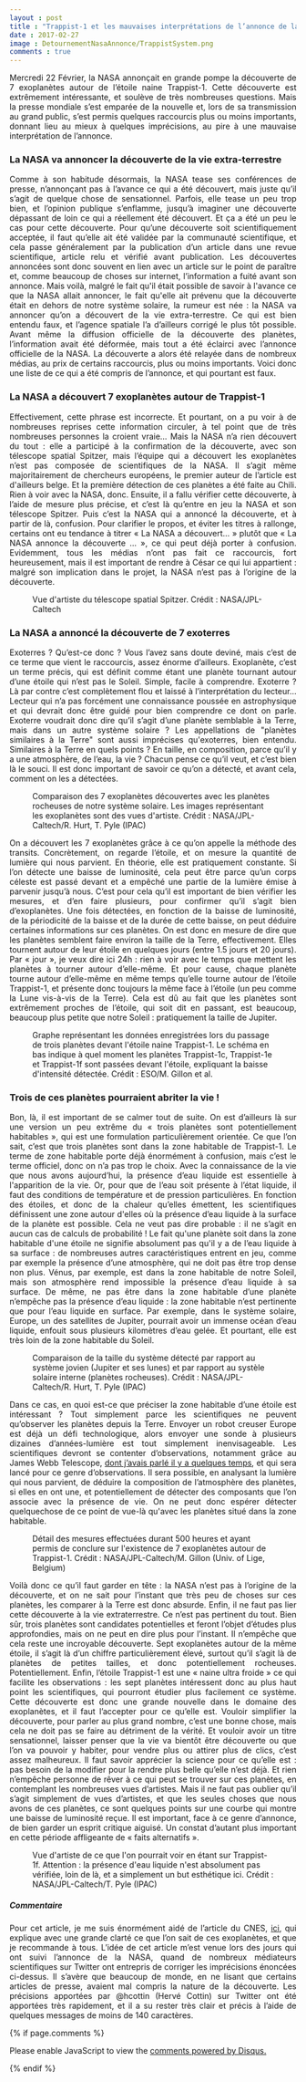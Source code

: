 ```yaml
---
layout : post
title : "Trappist-1 et les mauvaises interprétations de l’annonce de la NASA"
date : 2017-02-27
image : DetournementNasaAnnonce/TrappistSystem.png
comments : true
---
```


<p class="intro" style="text-align: justify;"><span class="dropcap">M</span>ercredi 22 Février, la NASA annonçait en grande pompe la découverte de 7 exoplanètes autour de l’étoile naine Trappist-1. Cette découverte est extrêmement intéressante, et soulève de très nombreuses questions. Mais la presse mondiale s’est emparée de la nouvelle et, lors de sa transmission au grand public, s’est permis quelques raccourcis plus ou moins importants, donnant lieu au mieux à quelques imprécisions, au pire à une mauvaise interprétation de l’annonce.</p>

### La NASA va annoncer la découverte de la vie extra-terrestre

<p style="text-align: justify;">Comme à son habitude désormais, la NASA tease ses conférences de presse, n’annonçant pas à l’avance ce qui a été découvert, mais juste qu’il s’agit de quelque chose de sensationnel. Parfois, elle tease un peu trop bien, et l’opinion publique s’enflamme, jusqu’à imaginer une découverte dépassant de loin ce qui a réellement été découvert. Et ça a été un peu le cas pour cette découverte. Pour qu’une découverte soit scientifiquement acceptée, il faut qu’elle ait été validée par la communauté scientifique, et cela passe généralement par la publication d’un article dans une revue scientifique, article relu et vérifié avant publication. Les découvertes annoncées sont donc souvent en lien avec un article sur le point de paraître et, comme beaucoup de choses sur internet, l’information a fuité avant son annonce. Mais voilà, malgré le fait qu'il était possible de savoir à l'avance ce que la NASA allait annoncer, le fait qu'elle ait prévenu que la découverte était en dehors de notre système solaire, la rumeur est née : la NASA va annoncer qu’on a découvert de la vie extra-terrestre. Ce qui est bien entendu faux, et l’agence spatiale l’a d’ailleurs corrigé le plus tôt possible. Avant même la diffusion officielle de la découverte des planètes, l’information avait été déformée, mais tout a été éclairci avec l’annonce officielle de la NASA. La découverte a alors été relayée dans de nombreux médias, au prix de certains raccourcis, plus ou moins importants. Voici donc une liste de ce qui a été compris de l’annonce, et qui pourtant est faux.</p>

### La NASA a découvert 7 exoplanètes autour de Trappist-1

<p style="text-align: justify;">Effectivement, cette phrase est incorrecte. Et pourtant, on a pu voir à de nombreuses reprises cette information circuler, à tel point que de très nombreuses personnes la croient vraie… Mais la NASA n’a rien découvert du tout : elle a participé à la confirmation de la découverte, avec son télescope spatial Spitzer, mais l’équipe qui a découvert les exoplanètes n’est pas composée de scientifiques de la NASA. Il s’agit même majoritairement de chercheurs européens, le premier auteur de l’article est d'ailleurs belge. Et la première détection de ces planètes a été faite au Chili. Rien à voir avec la NASA, donc. Ensuite, il a fallu vérifier cette découverte, à l’aide de mesure plus précise, et c’est là qu’entre en jeu la NASA et son télescope Spitzer. Puis c’est la NASA qui a annoncé la découverte, et à partir de là, confusion. Pour clarifier le propos, et éviter les titres à rallonge, certains ont eu tendance à titrer « La NASA a découvert… » plutôt que « La NASA annonce la découverte … », ce qui peut déjà porter à confusion. Evidemment, tous les médias n’ont pas fait ce raccourcis, fort heureusement, mais il est important de rendre à César ce qui lui appartient : malgré son implication dans le projet, la NASA n’est pas à l’origine de la découverte.</p>

<figure>
	<img src="{{ '/assets/img/DetournementNasaAnnonce/Spitzer.jpg' | prepend: site.baseurl }}" alt=""> 
	<figcaption>Vue d'artiste du télescope spatial Spitzer. Crédit : NASA/JPL-Caltech</figcaption>
</figure>

### La NASA a annoncé la découverte de 7 exoterres

<p style="text-align: justify;">Exoterres ? Qu’est-ce donc ? Vous l’avez sans doute deviné, mais c’est de ce terme que vient le raccourcis, assez énorme d’ailleurs. Exoplanète, c’est un terme précis, qui est définit comme étant une planète tournant autour d’une étoile qui n’est pas le Soleil. Simple, facile à comprendre. Exoterre ? Là par contre c’est complètement flou et laissé à l’interprétation du lecteur… Lecteur qui n’a pas forcément une connaissance poussée en astrophysique et qui devrait donc être guidé pour bien comprendre ce dont on parle. Exoterre voudrait donc dire qu’il s’agit d’une planète semblable à la Terre, mais dans un autre système solaire ? Les appellations de "planètes similaires à la Terre" sont aussi imprécises qu'exoterres, bien entendu. Similaires à la Terre en quels points ? En taille, en composition, parce qu’il y a une atmosphère, de l’eau, la vie ? Chacun pense ce qu’il veut, et c’est bien là le souci. Il est donc important de savoir ce qu’on a détecté, et avant cela, comment on les a détectées.</p>

<figure>
	<img src="{{ '/assets/img/DetournementNasaAnnonce/SolarSystemTrappistSystem.jpg' | prepend: site.baseurl }}" alt=""> 
	<figcaption>Comparaison des 7 exoplanètes découvertes avec les planètes rocheuses de notre système solaire. Les images représentant les exoplanètes sont des vues d'artiste. Crédit : NASA/JPL-Caltech/R. Hurt, T. Pyle (IPAC)</figcaption>
</figure>

<p style="text-align: justify;">On a découvert les 7 exoplanètes grâce à ce qu’on appelle la méthode des transits. Concrètement, on regarde l’étoile, et on mesure la quantité de lumière qui nous parvient. En théorie, elle est pratiquement constante. Si l’on détecte une baisse de luminosité, cela peut être parce qu’un corps céleste est passé devant et a empêché une partie de la lumière émise à parvenir jusqu’à nous. C’est pour cela qu’il est important de bien vérifier les mesures, et d’en faire plusieurs, pour confirmer qu’il s’agit bien d’exoplanètes. Une fois détectées, en fonction de la baisse de luminosité, de la périodicité de la baisse et de la durée de cette baisse, on peut déduire certaines informations sur ces planètes. On est donc en mesure de dire que les planètes semblent faire environ la taille de la Terre, effectivement. Elles tournent autour de leur étoile en quelques jours (entre 1.5 jours et 20 jours). Par « jour », je veux dire ici 24h : rien à voir avec le temps que mettent les planètes à tourner autour d’elle-même. Et pour cause, chaque planète tourne autour d’elle-même en même temps qu’elle tourne autour de l’étoile Trappist-1, et présente donc toujours la même face à l’étoile (un peu comme la Lune vis-à-vis de la Terre). Cela est dû au fait que les planètes sont extrêmement proches de l’étoile, qui soit dit en passant, est beaucoup, beaucoup plus petite que notre Soleil : pratiquement la taille de Jupiter.</p>

<figure>
	<img src="{{ '/assets/img/DetournementNasaAnnonce/TrappistDetection.jpg' | prepend: site.baseurl }}" alt=""> 
	<figcaption>Graphe représentant les données enregistrées lors du passage de trois planètes devant l'étoile naine Trappist-1. Le schéma en bas indique à quel moment les planètes Trappist-1c, Trappist-1e et Trappist-1f sont passées devant l'étoile, expliquant la baisse d'intensité détectée. Crédit : ESO/M. Gillon et al.</figcaption>
</figure>

### Trois de ces planètes pourraient abriter la vie !

<p style="text-align: justify;">Bon, là, il est important de se calmer tout de suite. On est d’ailleurs là sur une version un peu extrême du « trois planètes sont potentiellement habitables », qui est une formulation particulièrement orientée. Ce que l’on sait, c’est que trois planètes sont dans la zone habitable de Trappist-1. Le terme de zone habitable porte déjà énormément à confusion, mais c’est le terme officiel, donc on n’a pas trop le choix. Avec la connaissance de la vie que nous avons aujourd’hui, la présence d’eau liquide est essentielle à l'apparition de la vie. Or, pour que de l’eau soit présente à l’état liquide, il faut des conditions de température et de pression particulières. En fonction des étoiles, et donc de la chaleur qu’elles émettent, les scientifiques définissent une zone autour d'elles où la présence d’eau liquide à la surface de la planète est possible. Cela ne veut pas dire probable : il ne s’agit en aucun cas de calculs de probabilité ! Le fait qu'une planète soit dans la zone habitable d'une étoile ne signifie absolument pas qu'il y a de l’eau liquide à sa surface : de nombreuses autres caractéristiques entrent en jeu, comme par exemple la présence d’une atmosphère, qui ne doit pas être trop dense non plus. Vénus, par exemple, est dans la zone habitable de notre Soleil, mais son atmosphère rend impossible la présence d’eau liquide à sa surface. De même, ne pas être dans la zone habitable d’une planète n’empêche pas la présence d’eau liquide : la zone habitable n’est pertinente que pour l’eau liquide en surface. Par exemple, dans le système solaire, Europe, un des satellites de Jupiter, pourrait avoir un immense océan d’eau liquide, enfouit sous plusieurs kilomètres d’eau gelée. Et pourtant, elle est très loin de la zone habitable du Soleil.</p>

<figure>
	<img src="{{ '/assets/img/DetournementNasaAnnonce/TrappistSize.jpg' | prepend: site.baseurl }}" alt=""> 
	<figcaption>Comparaison de la taille du système détecté par rapport au système jovien (Jupiter et ses lunes) et par rapport au systèle solaire interne (planètes rocheuses). Crédit : NASA/JPL-Caltech/R. Hurt, T. Pyle (IPAC)</figcaption>
</figure>

<p style="text-align: justify;">Dans ce cas, en quoi est-ce que préciser la zone habitable d’une étoile est intéressant ? Tout simplement parce les scientifiques ne peuvent qu’observer les planètes depuis la Terre. Envoyer un robot creuser Europe est déjà un défi technologique, alors envoyer une sonde à plusieurs dizaines d’années-lumière est tout simplement inenvisageable. Les scientifiques devront se contenter d’observations, notamment grâce au James Webb Telescope, <a href="http://www.charlesgabouleaud.fr/blog/James-Webb-futur-observation-spatiale/">dont j’avais parlé il y a quelques temps</a>, et qui sera lancé pour ce genre d’observations. Il sera possible, en analysant la lumière qui nous parvient, de déduire la composition de l’atmosphère des planètes, si elles en ont une, et potentiellement de détecter des composants que l’on associe avec la présence de vie. On ne peut donc espérer détecter quelquechose de ce point de vue-là qu'avec les planètes situé dans la zone habitable.</p>

<figure>
	<img src="{{ '/assets/img/DetournementNasaAnnonce/500HoursDetection.jpg' | prepend: site.baseurl }}" alt=""> 
	<figcaption>Détail des mesures effectuées durant 500 heures et ayant permis de conclure sur l'existence de 7 exoplanètes autour de Trappist-1. Crédit : NASA/JPL-Caltech/M. Gillon (Univ. of Lige, Belgium)</figcaption>
</figure>

<p style="text-align: justify;">Voilà donc ce qu’il faut garder en tête : la NASA n’est pas à l’origine de la découverte, et on ne sait pour l’instant que très peu de choses sur ces planètes, les comparer à la Terre est donc absurde. Enfin, il ne faut pas lier cette découverte à la vie extraterrestre. Ce n’est pas pertinent du tout. Bien sûr, trois planètes sont candidates potentielles et feront l’objet d’études plus approfondies, mais on ne peut en dire plus pour l’instant. Il n’empêche que cela reste une incroyable découverte. Sept exoplanètes autour de la même étoile, il s’agit là d’un chiffre particulièrement élevé, surtout qu’il s’agit là de planètes de petites tailles, et donc potentiellement rocheuses. Potentiellement. Enfin, l’étoile Trappist-1 est une « naine ultra froide » ce qui facilite les observations : les sept planètes intéressent donc au plus haut point les scientifiques, qui pourront étudier plus facilement ce système. Cette découverte est donc une grande nouvelle dans le domaine des exoplanètes, et il faut l’accepter pour ce qu’elle est. Vouloir simplifier la découverte, pour parler au plus grand nombre, c’est une bonne chose, mais cela ne doit pas se faire au détriment de la vérité. Et vouloir avoir un titre sensationnel, laisser penser que la vie va bientôt être découverte ou que l’on va pouvoir y habiter, pour vendre plus ou attirer plus de clics, c’est assez malheureux. Il faut savoir apprécier la science pour ce qu’elle est : pas besoin de la modifier pour la rendre plus belle qu’elle n’est déjà. Et rien n’empêche personne de rêver à ce qui peut se trouver sur ces planètes, en contemplant les nombreuses vues d’artistes. Mais il ne faut pas oublier qu’il s’agit simplement de vues d’artistes, et que les seules choses que nous avons de ces planètes, ce sont quelques points sur une courbe qui montre une baisse de luminosité reçue. Il est important, face à ce genre d’annonce, de bien garder un esprit critique aiguisé. Un constat d’autant plus important en cette période affligeante de « faits alternatifs ».</p>

<figure>
	<img src="{{ '/assets/img/DetournementNasaAnnonce/Trappist-1f.jpg' | prepend: site.baseurl }}" alt=""> 
	<figcaption>Vue d'artiste de ce que l'on pourrait voir en étant sur Trappist-1f. Attention : la présence d'eau liquide n'est absolument pas vérifiée, loin de là, et a simplement un but esthétique ici. Crédit : NASA/JPL-Caltech/T. Pyle (IPAC)</figcaption>
</figure>

##### Commentaire

<p style="text-align: justify;">Pour cet article, je me suis énormément aidé de l’article du CNES, <a href="https://sciences-techniques.cnes.fr/fr/7-planetes-autour-de-trappist-1">ici</a>, qui explique avec une grande clarté ce que l’on sait de ces exoplanètes, et que je recommande à tous. L’idée de cet article m’est venue lors des jours qui ont suivi l’annonce de la NASA, quand de nombreux médiateurs scientifiques sur Twitter ont entrepris de corriger les imprécisions énoncées ci-dessus. Il s’avère que beaucoup de monde, en ne lisant que certains articles de presse, avaient mal compris la nature de la découverte. Les précisions apportées par @hcottin (Hervé Cottin) sur Twitter ont été apportées très rapidement, et il a su rester très clair et précis à l’aide de quelques messages de moins de 140 caractères. </p>

{% if page.comments %}
<div id="disqus_thread"></div>
<script>

/**
 *  RECOMMENDED CONFIGURATION VARIABLES: EDIT AND UNCOMMENT THE SECTION BELOW TO INSERT DYNAMIC VALUES FROM YOUR PLATFORM OR CMS.
 *  LEARN WHY DEFINING THESE VARIABLES IS IMPORTANT: https://disqus.com/admin/universalcode/#configuration-variables */
/*
var disqus_config = function () {
    this.page.url = http://www.charlesgabouleaud.fr/blog/Trapist-mauvaises-interpretations/;  // Replace PAGE_URL with your page's canonical URL variable
    this.page.identifier = PAGE_IDENTIFIER; // Replace PAGE_IDENTIFIER with your page's unique identifier variable
};
*/
(function() { // DON'T EDIT BELOW THIS LINE
    var d = document, s = d.createElement('script');
    s.src = '//charlesgabouleaud-fr.disqus.com/embed.js';
    s.setAttribute('data-timestamp', +new Date());
    (d.head || d.body).appendChild(s);
})();
</script>
<noscript>Please enable JavaScript to view the <a href="https://disqus.com/?ref_noscript">comments powered by Disqus.</a></noscript>
                                    
{% endif %}

